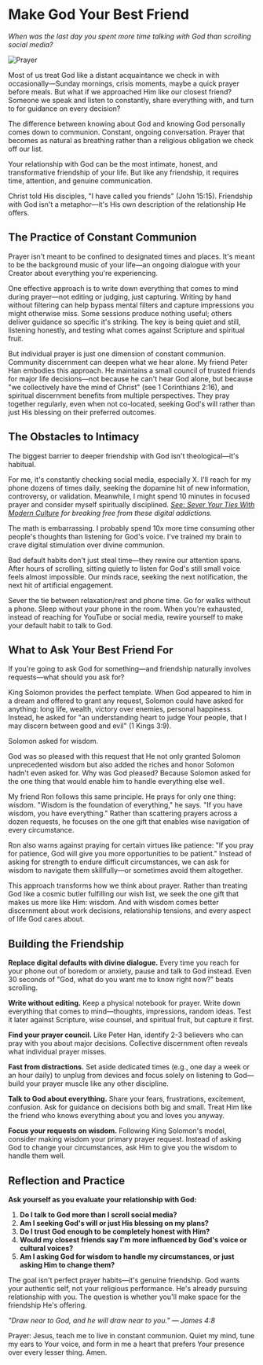# Make God Your Best Friend

*When was the last day you spent more time talking with God than scrolling social media?*

![Prayer](../artworks/prayer.png)

Most of us treat God like a distant acquaintance we check in with occasionally—Sunday mornings, crisis moments, maybe a quick prayer before meals. But what if we approached Him like our closest friend? Someone we speak and listen to constantly, share everything with, and turn to for guidance on every decision?

The difference between knowing about God and knowing God personally comes down to communion. Constant, ongoing conversation. Prayer that becomes as natural as breathing rather than a religious obligation we check off our list.

Your relationship with God can be the most intimate, honest, and transformative friendship of your life. But like any friendship, it requires time, attention, and genuine communication.

Christ told His disciples, "I have called you friends" (John 15:15). Friendship with God isn't a metaphor—it's His own description of the relationship He offers.

## The Practice of Constant Communion

Prayer isn't meant to be confined to designated times and places. It's meant to be the background music of your life—an ongoing dialogue with your Creator about everything you're experiencing.

One effective approach is to write down everything that comes to mind during prayer—not editing or judging, just capturing. Writing by hand without filtering can help bypass mental filters and capture impressions you might otherwise miss. Some sessions produce nothing useful; others deliver guidance so specific it's striking. The key is being quiet and still, listening honestly, and testing what comes against Scripture and spiritual fruit.

But individual prayer is just one dimension of constant communion. Community discernment can deepen what we hear alone. My friend Peter Han embodies this approach. He maintains a small council of trusted friends for major life decisions—not because he can't hear God alone, but because "we collectively have the mind of Christ" (see 1 Corinthians 2:16), and spiritual discernment benefits from multiple perspectives. They pray together regularly, even when not co-located, seeking God's will rather than just His blessing on their preferred outcomes.

## The Obstacles to Intimacy

The biggest barrier to deeper friendship with God isn't theological—it's habitual.

For me, it's constantly checking social media, especially X. I'll reach for my phone dozens of times daily, seeking the dopamine hit of new information, controversy, or validation. Meanwhile, I might spend 10 minutes in focused prayer and consider myself spiritually disciplined. *[See: Sever Your Ties With Modern Culture](sever-your-ties-with-modern-culture.md) for breaking free from these digital addictions.*

The math is embarrassing. I probably spend 10x more time consuming other people's thoughts than listening for God's voice. I've trained my brain to crave digital stimulation over divine communion.

Bad default habits don't just steal time—they rewire our attention spans. After hours of scrolling, sitting quietly to listen for God's still small voice feels almost impossible. Our minds race, seeking the next notification, the next hit of artificial engagement.

Sever the tie between relaxation/rest and phone time. Go for walks without a phone. Sleep without your phone in the room. When you're exhausted, instead of reaching for YouTube or social media, rewire yourself to make your default habit to talk to God.

## What to Ask Your Best Friend For

If you're going to ask God for something—and friendship naturally involves requests—what should you ask for?

King Solomon provides the perfect template. When God appeared to him in a dream and offered to grant any request, Solomon could have asked for anything: long life, wealth, victory over enemies, personal happiness. Instead, he asked for "an understanding heart to judge Your people, that I may discern between good and evil" (1 Kings 3:9).

Solomon asked for wisdom.

God was so pleased with this request that He not only granted Solomon unprecedented wisdom but also added the riches and honor Solomon hadn't even asked for. Why was God pleased? Because Solomon asked for the one thing that would enable him to handle everything else well.

My friend Ron follows this same principle. He prays for only one thing: wisdom. "Wisdom is the foundation of everything," he says. "If you have wisdom, you have everything." Rather than scattering prayers across a dozen requests, he focuses on the one gift that enables wise navigation of every circumstance.

Ron also warns against praying for certain virtues like patience: "If you pray for patience, God will give you more opportunities to be patient." Instead of asking for strength to endure difficult circumstances, we can ask for wisdom to navigate them skillfully—or sometimes avoid them altogether.

This approach transforms how we think about prayer. Rather than treating God like a cosmic butler fulfilling our wish list, we seek the one gift that makes us more like Him: wisdom. And with wisdom comes better discernment about work decisions, relationship tensions, and every aspect of life God cares about.

## Building the Friendship

**Replace digital defaults with divine dialogue.** Every time you reach for your phone out of boredom or anxiety, pause and talk to God instead. Even 30 seconds of "God, what do you want me to know right now?" beats scrolling.

**Write without editing.** Keep a physical notebook for prayer. Write down everything that comes to mind—thoughts, impressions, random ideas. Test it later against Scripture, wise counsel, and spiritual fruit, but capture it first.

**Find your prayer council.** Like Peter Han, identify 2-3 believers who can pray with you about major decisions. Collective discernment often reveals what individual prayer misses.

**Fast from distractions.** Set aside dedicated times (e.g., one day a week or an hour daily) to unplug from devices and focus solely on listening to God—build your prayer muscle like any other discipline.

**Talk to God about everything.** Share your fears, frustrations, excitement, confusion. Ask for guidance on decisions both big and small. Treat Him like the friend who knows everything about you and loves you anyway.

**Focus your requests on wisdom.** Following King Solomon's model, consider making wisdom your primary prayer request. Instead of asking God to change your circumstances, ask Him to give you the wisdom to handle them well.

## Reflection and Practice

**Ask yourself as you evaluate your relationship with God:**

1. **Do I talk to God more than I scroll social media?**
2. **Am I seeking God's will or just His blessing on my plans?**
3. **Do I trust God enough to be completely honest with Him?**
4. **Would my closest friends say I'm more influenced by God's voice or cultural voices?**
5. **Am I asking God for wisdom to handle my circumstances, or just asking Him to change them?**

The goal isn't perfect prayer habits—it's genuine friendship. God wants your authentic self, not your religious performance. He's already pursuing relationship with you. The question is whether you'll make space for the friendship He's offering.

*"Draw near to God, and he will draw near to you." — James 4:8*

Prayer: Jesus, teach me to live in constant communion. Quiet my mind, tune my ears to Your voice, and form in me a heart that prefers Your presence over every lesser thing. Amen.